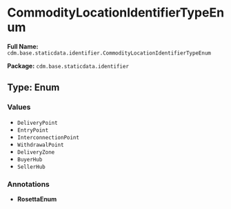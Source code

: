 # CommodityLocationIdentifierTypeEnum

**Full Name:** `cdm.base.staticdata.identifier.CommodityLocationIdentifierTypeEnum`

**Package:** `cdm.base.staticdata.identifier`

## Type: Enum

### Values

- `DeliveryPoint`
- `EntryPoint`
- `InterconnectionPoint`
- `WithdrawalPoint`
- `DeliveryZone`
- `BuyerHub`
- `SellerHub`
### Annotations

- **RosettaEnum**

